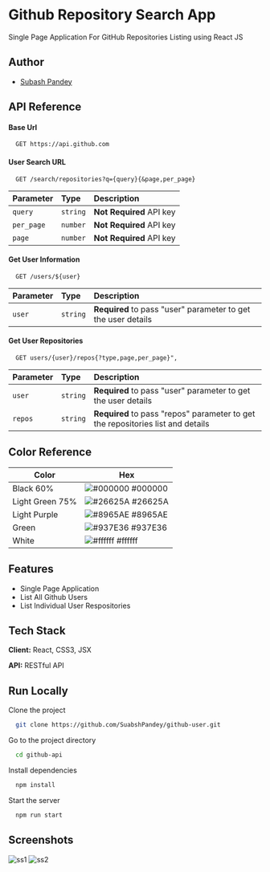 # Github Repository Search App

Single Page Application For GitHub Repositories Listing using React JS

## Author

- [Subash Pandey](https://github.com/SuabshPandey/)

## API Reference

#### Base Url

```http
  GET https://api.github.com
```

#### User Search URL

```http
  GET /search/repositories?q={query}{&page,per_page}
```

| Parameter | Type     | Description              |
| :-------- | :------- | :----------------------- |
| `query`   | `string` | **Not Required** API key |
| `per_page`   | `number` | **Not Required** API key |
| `page`   | `number` | **Not Required** API key |

#### Get User Information

```http
  GET /users/${user}
```

| Parameter | Type     | Description                                                   |
| :-------- | :------- | :------------------------------------------------------------ |
| `user`    | `string` | **Required** to pass "user" parameter to get the user details |

#### Get User Repositories

```http
  GET users/{user}/repos{?type,page,per_page}",
```

| Parameter | Type     | Description                                                                     |
| :-------- | :------- | :------------------------------------------------------------------------------ |
| `user`    | `string` | **Required** to pass "user" parameter to get the user details                   |
| `repos`   | `string` | **Required** to pass "repos" parameter to get the repositories list and details |

## Color Reference

| Color           | Hex                                                               |
| --------------- | ----------------------------------------------------------------- |
| Black 60%       | ![#000000](https://via.placeholder.com/10/0a192f?text=+) #000000  |
| Light Green 75% | ![#26625A](https://via.placeholder.com/10/26625A?text=+) #26625A  |
| Light Purple    | ![#8965AE](https://via.placeholder.com/10/8965AE?text=+) #8965AE  |
| Green           | ![#937E36](https://via.placeholder.com/10/#937E36?text=+) #937E36 |
| White           | ![#ffffff](https://via.placeholder.com/10/#ffffff?text=+) #ffffff |

## Features

- Single Page Application
- List All Github Users
- List Individual User Respositories

## Tech Stack

**Client:** React, CSS3, JSX

**API:** RESTful API

## Run Locally

Clone the project

```bash
  git clone https://github.com/SuabshPandey/github-user.git
```

Go to the project directory

```bash
  cd github-api
```

Install dependencies

```bash
  npm install
```

Start the server

```bash
  npm run start
```

## Screenshots

![ss1](https://user-images.githubusercontent.com/53868484/201297282-e4d81094-ee14-497d-9155-d81a1b12a8ad.png)
![ss2](https://user-images.githubusercontent.com/53868484/201297308-ce5f57d0-55ad-4f94-b647-c2d1f5d24a98.png)
